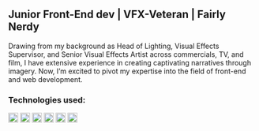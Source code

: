 ## Junior Front-End dev | VFX-Veteran | Fairly Nerdy
Drawing from my background as Head of Lighting, Visual Effects Supervisor, and Senior Visual Effects Artist across commercials, TV, and film, I have extensive experience in creating captivating narratives through imagery. Now, I’m excited to pivot my expertise into the field of front-end and web development.

### Technologies used:
<a><img src="https://img.shields.io/badge/HTML5-E34F26?style=for-the-badge&logo=html5&logoColor=white" height="20" /></a>
<a><img src="https://img.shields.io/badge/-CSS3-1572B6?logo=css3&logoColor=white" height="20" /></a>
<a><img src="https://img.shields.io/badge/-JavaScript-F7DF1E?logo=javascript&logoColor=black" height="20" /></a>
<a><img src="https://img.shields.io/badge/-ReactJs-61DAFB?logo=react&logoColor=white&style=for-the-badge" height="20" /></a>
<a><img src="https://img.shields.io/badge/Vite-646CFF?style=for-the-badge&logo=Vite&logoColor=white" height="20" /></a>
<a><img src="https://img.shields.io/badge/Python-FFD43B?style=for-the-badge&logo=python&logoColor=blue" height="20" /></a>
